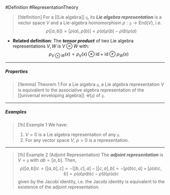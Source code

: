 #Definition #RepresentationTheory 

> [!definition]
> For a [[Lie algebra]] $\mathfrak{g}$, its ***Lie algebra representation*** is a vector space $V$ and a Lie-algebra homomorphism $\rho:\mathfrak{g}\to \text{End}(V)$, i.e. $$\rho([a,b])=[\rho(a),\rho(b)]=\rho(a)\rho(b)-\rho(b)\rho(a)$$
- **Related definition**: The ***tensor product*** of two Lie algebra representations $V,W$ is $V\otimes W$ with: $$\rho_{V\otimes W}(x)=\rho_{V}(x)\otimes \text{id}+\text{id}\otimes \rho_{W}(x)$$
---
##### Properties
> [!lemma] Theorem 1
> For a Lie algebra $\mathfrak{g}$, a Lie algebra representation $V$ is equivalent to the associative algebra representation of the [[universal enveloping algebra]] $\mathcal{U}(\mathfrak{g})$ of $\mathfrak{g}$.
---
##### Examples
> [!h] Example 1
> We have:
> 1. $V=0$ is a Lie algebra representation of any $\mathfrak{g}$.
> 2. For any vector space $V$, $\rho=0$ is a representation.
---
> [!h] Example 2 (Adjoint Representation)
> The ***adjoint representation*** is $V=\mathfrak{g}$ with $ab=[a,b]$. Then, $$\rho([a,b])c=[[a,b],c]=-[[b,c],a]-[[c,a],b]=-[\rho(b)c,a]+[\rho(a)c,b]=\rho(a)\rho(b)c-\rho(b)\rho(a)c$$given by the Jacobi identity, i.e. the Jacobi identity is equivalent to the existence of the adjoint representation.